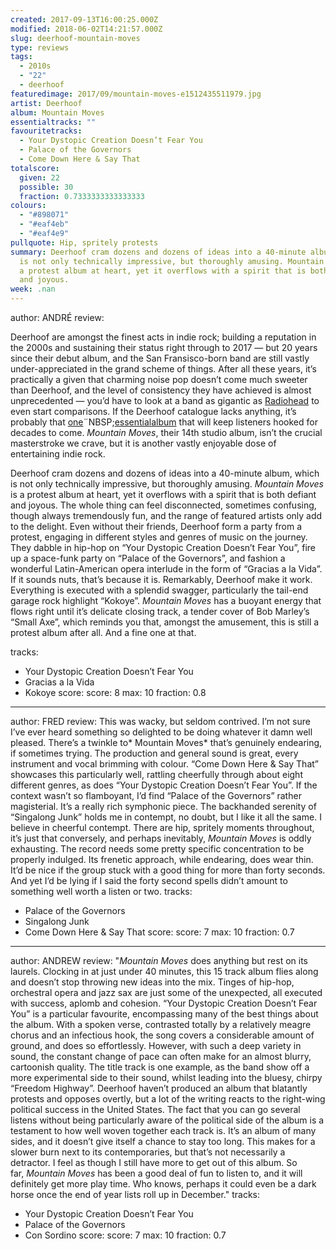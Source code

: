 ```yaml
---
created: 2017-09-13T16:00:25.000Z
modified: 2018-06-02T14:21:57.000Z
slug: deerhoof-mountain-moves
type: reviews
tags:
  - 2010s
  - "22"
  - deerhoof
featuredimage: 2017/09/mountain-moves-e1512435511979.jpg
artist: Deerhoof
album: Mountain Moves
essentialtracks: ""
favouritetracks:
  - Your Dystopic Creation Doesn’t Fear You
  - Palace of the Governors
  - Come Down Here & Say That
totalscore:
  given: 22
  possible: 30
  fraction: 0.7333333333333333
colours:
  - "#898071"
  - "#eaf4eb"
  - "#eaf4e9"
pullquote: Hip, spritely protests
summary: Deerhoof cram dozens and dozens of ideas into a 40-minute album, which
  is not only technically impressive, but thoroughly amusing. Mountain Moves is
  a protest album at heart, yet it overflows with a spirit that is both defiant
  and joyous.
week: .nan
---
```

author: ANDRÉ
review: <div class="_d97"><p>Deerhoof are amongst the finest acts in indie rock;
  building a reputation in the 2000s and sustaining their status right through
  to 2017 — but 20 years since their debut album, and the San Fransisco-born
  band are still vastly under-appreciated in the grand scheme of things. After
  all these years, it’s practically a given that charming noise pop doesn’t come
  much sweeter than Deerhoof, and the level of consistency they have achieved is
  almost unprecedented — you’d have to look at a band as gigantic as <a
  href="https://audioxide.com/reviews/radiohead-a-moon-shaped-pool/"
  target="_blank" rel="noopener">Radiohead</a> to even start comparisons. If the
  Deerhoof catalogue lacks anything, it’s probably that <a
  href="https://audioxide.com/reviews/radiohead-ok-computer/" target="_blank"
  rel="noopener">one</a>¨NBSP;<a
  href="https://audioxide.com/reviews/nine-inch-nails-the-downward-spiral/"
  target="_blank" rel="noopener">essential</a><a
  href="https://audioxide.com/reviews/kendrick-lamar-to-pimp-a-butterfly/"
  target="_blank" rel="noopener">album</a> that will keep listeners hooked for
  decades to come. <em>Mountain Moves</em>, their 14th studio album, isn’t the
  crucial masterstroke we crave, but it is another vastly enjoyable dose of
  entertaining indie rock.</p><p>Deerhoof cram dozens and dozens of ideas into a
  40-minute album, which is not only technically impressive, but thoroughly
  amusing. <em>Mountain Moves</em> is a protest album at heart, yet it overflows
  with a spirit that is both defiant and joyous. The whole thing can feel
  disconnected, sometimes confusing, though always tremendously fun, and the
  range of featured artists only add to the delight. Even without their friends,
  Deerhoof form a party from a protest, engaging in different styles and genres
  of music on the journey. They dabble in hip-hop on “Your Dystopic Creation
  Doesn’t Fear You”, fire up a space-funk party on “Palace of the Governors”,
  and fashion a wonderful Latin-American opera interlude in the form of “Gracias
  a la Vida”. If it sounds nuts, that’s because it is. Remarkably, Deerhoof make
  it work. Everything is executed with a splendid swagger, particularly the
  tail-end garage rock highlight “Kokoye”. <em>Mountain Moves</em> has a buoyant
  energy that flows right until it’s delicate closing track, a tender cover of
  Bob Marley’s “Small Axe”, which reminds you that, amongst the amusement, this
  is still a protest album after all. And a fine one at that.</p></div>
tracks:
  - Your Dystopic Creation Doesn’t Fear You
  - ­­Gracias a la Vida
  - ­­Kokoye
score:
  score: 8
  max: 10
  fraction: 0.8
---
author: FRED
review: This was wacky, but seldom contrived. I’m not sure I’ve ever heard
  something so delighted to be doing whatever it damn well pleased. There’s a
  twinkle to* Mountain Moves* that’s genuinely endearing, if sometimes trying.
  The production and general sound is great, every instrument and vocal brimming
  with colour. “Come Down Here & Say That” showcases this particularly well,
  rattling cheerfully through about eight different genres, as does “Your
  Dystopic Creation Doesn’t Fear You”. If the context wasn’t so flamboyant, I’d
  find “Palace of the Governors” rather magisterial. It’s a really rich
  symphonic piece. The backhanded serenity of “Singalong Junk” holds me in
  contempt, no doubt, but I like it all the same. I believe in cheerful
  contempt. There are hip, spritely moments throughout, it’s just that
  conversely, and perhaps inevitably, *Mountain Moves* is oddly exhausting. The
  record needs some pretty specific concentration to be properly indulged. Its
  frenetic approach, while endearing, does wear thin. It’d be nice if the group
  stuck with a good thing for more than forty seconds. And yet I’d be lying if I
  said the forty second spells didn’t amount to something well worth a listen or
  two.
tracks:
  - Palace of the Governors
  - ­­Singalong Junk
  - ­­Come Down Here &amp; Say That
score:
  score: 7
  max: 10
  fraction: 0.7
---
author: ANDREW
review: "*Mountain Moves* does anything but rest on its laurels. Clocking in at
  just under 40 minutes, this 15 track album flies along and doesn’t stop
  throwing new ideas into the mix. Tinges of hip-hop, orchestral opera and jazz
  sax are just some of the unexpected, all executed with success, aplomb and
  cohesion. “Your Dystopic Creation Doesn’t Fear You” is a particular favourite,
  encompassing many of the best things about the album. With a spoken verse,
  contrasted totally by a relatively meagre chorus and an infectious hook, the
  song covers a considerable amount of ground, and does so effortlessly.
  However, with such a deep variety in sound, the constant change of pace can
  often make for an almost blurry, cartoonish quality. The title track is one
  example, as the band show off a more experimental side to their sound, whilst
  leading into the bluesy, chirpy “Freedom Highway”. Deerhoof haven’t produced
  an album that blatantly protests and opposes overtly, but a lot of the writing
  reacts to the right-wing political success in the United States. The fact that
  you can go several listens without being particularly aware of the political
  side of the album is a testament to how well woven together each track is.
  It’s an album of many sides, and it doesn’t give itself a chance to stay too
  long. This makes for a slower burn next to its contemporaries, but that’s not
  necessarily a detractor. I feel as though I still have more to get out of this
  album. So far, *Mountain Moves* has been a good deal of fun to listen to, and
  it will definitely get more play time. Who knows, perhaps it could even be a
  dark horse once the end of year lists roll up in December."
tracks:
  - Your Dystopic Creation Doesn’t Fear You
  - ­­Palace of the Governors
  - ­­Con Sordino
score:
  score: 7
  max: 10
  fraction: 0.7
